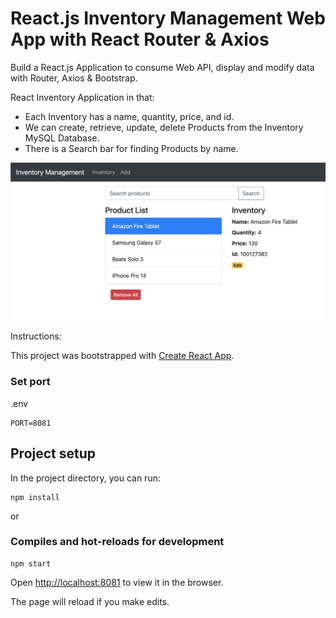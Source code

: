 # React.js Inventory Management Web App with React Router & Axios

Build a React.js Application to consume Web API, display and modify data with Router, Axios & Bootstrap.

React Inventory Application in that:
- Each Inventory has a name, quantity, price, and id.
- We can create, retrieve, update, delete Products from the Inventory MySQL Database.
- There is a Search bar for finding Products by name.

![frontend-demo](frontend-demo.png)

Instructions: 

This project was bootstrapped with [Create React App](https://github.com/facebook/create-react-app).

### Set port
.env
```
PORT=8081
```

## Project setup

In the project directory, you can run:

```
npm install

```

or

### Compiles and hot-reloads for development

```
npm start

```

Open [http://localhost:8081](http://localhost:8081) to view it in the browser.

The page will reload if you make edits.
